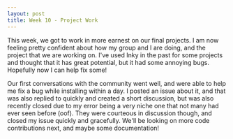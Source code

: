 ```yaml
---
layout: post
title: Week 10 - Project Work
---
```



This week, we got to work in more earnest on our final projects. I am now feeling pretty confident about how my group and I are doing, and the project that we are working on. I've used Inky in the past for some projects and thought that it has great potential, but it had some annoying bugs. Hopefully now I can help fix some!

Our first conversations with the community went well, and were able to help me fix a bug while installing within a day. I posted an issue about it, and that was also replied to quickly and created a short discussion, but was also recently closed due to my error being a very niche one that not many had ever seen before (oof). They were courteous in discussion though, and closed my issue quickly and gracefully. We'll be looking on more code contributions next, and maybe some documentation!
